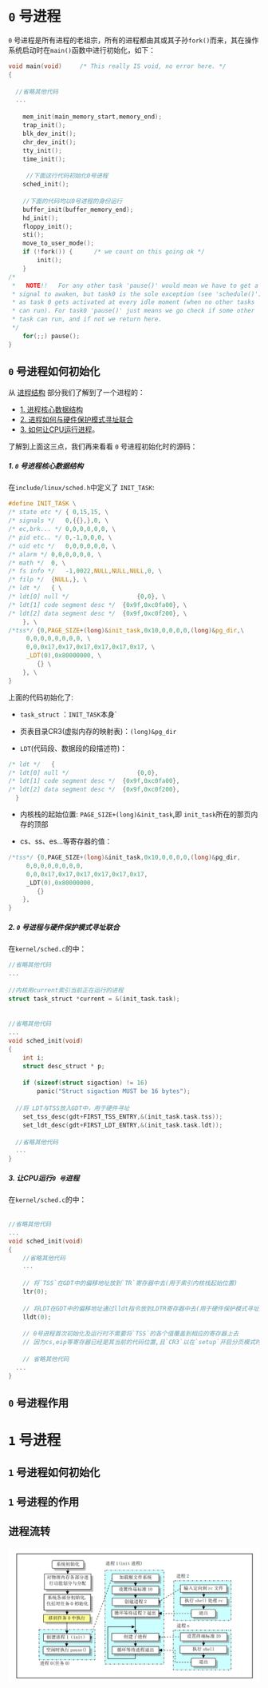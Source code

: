 # `0` 号进程

`0` 号进程是所有进程的老祖宗，所有的进程都由其或其子孙`fork()`而来，其在操作系统启动时在`main()`函数中进行初始化，如下：
```c
void main(void)		/* This really IS void, no error here. */
{			

  //省略其他代码
  ...
  
	mem_init(main_memory_start,memory_end);
	trap_init();
	blk_dev_init();
	chr_dev_init();
	tty_init();
	time_init();
  
 	 //下面这行代码初始化0号进程
	sched_init();  
  
 	//下面的代码均以0号进程的身份运行
	buffer_init(buffer_memory_end);
	hd_init();
	floppy_init();
	sti();
	move_to_user_mode();
	if (!fork()) {		/* we count on this going ok */
		init();
	}
/*
 *   NOTE!!   For any other task 'pause()' would mean we have to get a
 * signal to awaken, but task0 is the sole exception (see 'schedule()')
 * as task 0 gets activated at every idle moment (when no other tasks
 * can run). For task0 'pause()' just means we go check if some other
 * task can run, and if not we return here.
 */
	for(;;) pause();
}
```

## `0` 号进程如何初始化
从 [进程结构](https://github.com/lcdzhao/operating_system/blob/master/theory/%E6%93%8D%E4%BD%9C%E7%B3%BB%E7%BB%9F/3.%20%E8%BF%9B%E7%A8%8B/2.%20%E8%BF%9B%E7%A8%8B%E7%BB%93%E6%9E%84/README.md#%E8%BF%9B%E7%A8%8B%E7%BB%93%E6%9E%84-1) 部分我们了解到了一个进程的：
- [1. 进程核心数据结构](https://github.com/lcdzhao/operating_system/blob/master/theory/%E6%93%8D%E4%BD%9C%E7%B3%BB%E7%BB%9F/3.%20%E8%BF%9B%E7%A8%8B/2.%20%E8%BF%9B%E7%A8%8B%E7%BB%93%E6%9E%84/README.md#1-%E8%BF%9B%E7%A8%8B%E6%A0%B8%E5%BF%83%E6%95%B0%E6%8D%AE%E7%BB%93%E6%9E%84)
- [2. 进程如何与硬件保护模式寻址联合](https://github.com/lcdzhao/operating_system/blob/master/theory/%E6%93%8D%E4%BD%9C%E7%B3%BB%E7%BB%9F/3.%20%E8%BF%9B%E7%A8%8B/2.%20%E8%BF%9B%E7%A8%8B%E7%BB%93%E6%9E%84/README.md#2-%E8%BF%9B%E7%A8%8B%E5%A6%82%E4%BD%95%E4%B8%8E%E7%A1%AC%E4%BB%B6%E4%BF%9D%E6%8A%A4%E6%A8%A1%E5%BC%8F%E5%AF%BB%E5%9D%80%E8%81%94%E5%90%88)
- [3. 如何让CPU运行进程](https://github.com/lcdzhao/operating_system/blob/master/theory/%E6%93%8D%E4%BD%9C%E7%B3%BB%E7%BB%9F/3.%20%E8%BF%9B%E7%A8%8B/2.%20%E8%BF%9B%E7%A8%8B%E7%BB%93%E6%9E%84/README.md#3-%E5%A6%82%E4%BD%95%E8%AE%A9cpu%E8%BF%90%E8%A1%8C%E8%BF%9B%E7%A8%8B)。

了解到上面这三点，我们再来看看 `0` 号进程初始化时的源码：

##### 1. `0` 号进程核心数据结构
在`include/linux/sched.h`中定义了 `INIT_TASK`:
```c
#define INIT_TASK \
/* state etc */	{ 0,15,15, \
/* signals */	0,{{},},0, \
/* ec,brk... */	0,0,0,0,0,0, \
/* pid etc.. */	0,-1,0,0,0, \
/* uid etc */	0,0,0,0,0,0, \
/* alarm */	0,0,0,0,0,0, \
/* math */	0, \
/* fs info */	-1,0022,NULL,NULL,NULL,0, \
/* filp */	{NULL,}, \
/* ldt */	{ \
/* ldt[0] null */		            {0,0}, \
/* ldt[1] code segment desc */	{0x9f,0xc0fa00}, \
/* ldt[2] data segment desc */	{0x9f,0xc0f200}, \
	}, \
/*tss*/	{0,PAGE_SIZE+(long)&init_task,0x10,0,0,0,0,(long)&pg_dir,\
	 0,0,0,0,0,0,0,0, \
	 0,0,0x17,0x17,0x17,0x17,0x17,0x17, \
	 _LDT(0),0x80000000, \
		{} \
	}, \
}
```
上面的代码初始化了:

- `task_struct` ：`INIT_TASK`本身`

- 页表目录CR3(虚拟内存的映射表)：`(long)&pg_dir`

- `LDT`(代码段、数据段的段描述符)：

```c
/* ldt */	{ 
/* ldt[0] null */		            {0,0}, 
/* ldt[1] code segment desc */	{0x9f,0xc0fa00}, 
/* ldt[2] data segment desc */	{0x9f,0xc0f200}, 
  }
```
- 内核栈的起始位置: `PAGE_SIZE+(long)&init_task`,即 `init_task`所在的那页内存的顶部

-  cs、ss、es...等寄存器的值：
```c
/*tss*/	{0,PAGE_SIZE+(long)&init_task,0x10,0,0,0,0,(long)&pg_dir,
	 0,0,0,0,0,0,0,0, 
	 0,0,0x17,0x17,0x17,0x17,0x17,0x17, 
	 _LDT(0),0x80000000, 
		{} 
	}, 
}
```

##### 2. `0` 号进程与硬件保护模式寻址联合
在`kernel/sched.c`的中：
```c
//省略其他代码
...

//内核用current索引当前正在运行的进程
struct task_struct *current = &(init_task.task);


//省略其他代码
...
void sched_init(void)
{
	int i;
	struct desc_struct * p;

	if (sizeof(struct sigaction) != 16)
		panic("Struct sigaction MUST be 16 bytes");
    
  //将 LDT与TSS放入GDT中，用于硬件寻址
	set_tss_desc(gdt+FIRST_TSS_ENTRY,&(init_task.task.tss));
	set_ldt_desc(gdt+FIRST_LDT_ENTRY,&(init_task.task.ldt));
	
  //省略其他代码
  ...
}
```
##### 3. 让CPU运行`0 号`进程
在`kernel/sched.c`的中：
```c

//省略其他代码
...
void sched_init(void)
{
	//省略其他代码
	...
  	
	// 将`TSS`在GDT中的偏移地址放到`TR`寄存器中去(用于索引内核栈起始位置)
	ltr(0);
  
	// 将LDT在GDT中的偏移地址通过lldt指令放到LDTR寄存器中去(用于硬件保护模式寻址)
	lldt(0);
  
	// 0号进程首次初始化及运行时不需要将`TSS`的各个值覆盖到相应的寄存器上去
	// 因为cs,eip等寄存器已经是其当前的代码位置,且`CR3`以在`setup`开启分页模式时已经指定
  
	// 省略其他代码
  ...
}
```
## `0` 号进程作用


# `1` 号进程

## `1` 号进程如何初始化

## `1` 号进程的作用

## 进程流转

![processes](../../1.%20启动/README.assets/processes.png)
